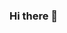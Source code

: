 ### Hi there 👋

<!--
**asmaalqahtanics/asmaalqahtanics** is a ✨ _special_ ✨ repository because its `README.md` (this file) appears on your GitHub profile.

Here are some ideas to get you started:

- 🔭 I’m currently working on tvtc
- 🌱 I’m currently learning python
- 👯 I’m looking to collaborate on my ksa
- 🤔 I’m looking for help with STUDENTS
- 💬 Ask me about computer science
- 📫 How to reach me: 0534781801
- 😄 Pronouns: she
- ⚡ Fun fact: fact is not fun 
-->
